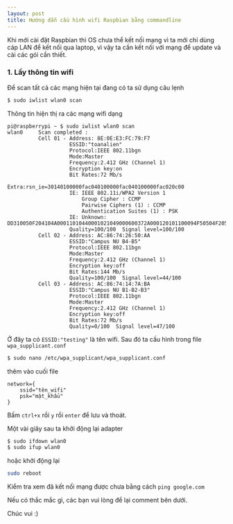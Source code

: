 ```yaml
---
layout: post
title: Hướng dẫn cấu hình wifi Raspbian bằng commandline
---
```

Khi mới cài đặt Raspbian thì OS chưa thể kết nối mạng vì ta mới chỉ dùng cáp LAN để kết nối qua laptop, vì vậy ta cần kết nối với mạng để update và cài các gói cần thiết.

### 1. Lấy thông tin wifi

Để scan tất cả các mạng hiện tại đang có ta sử dụng câu lẹnh

```bash
$ sudo iwlist wlan0 scan
```
Thông tin hiện thị ra các mạng wifi dạng 

```text
pi@raspberrypi ~ $ sudo iwlist wlan0 scan
wlan0     Scan completed :
          Cell 01 - Address: 8E:0E:E3:FC:79:F7
                    ESSID:"toanalien"
                    Protocol:IEEE 802.11bgn
                    Mode:Master
                    Frequency:2.412 GHz (Channel 1)
                    Encryption key:on
                    Bit Rates:72 Mb/s
                    Extra:rsn_ie=30140100000fac040100000fac040100000fac020c00
                    IE: IEEE 802.11i/WPA2 Version 1
                        Group Cipher : CCMP
                        Pairwise Ciphers (1) : CCMP
                        Authentication Suites (1) : PSK
                    IE: Unknown: DD310050F204104A00011010440001021049000600372A000120101100094F50504F205238323110540008000A0050F2040005
                    Quality=100/100  Signal level=100/100
          Cell 02 - Address: AC:86:74:26:50:AA
                    ESSID:"Campus NU B4-B5"
                    Protocol:IEEE 802.11bgn
                    Mode:Master
                    Frequency:2.412 GHz (Channel 1)
                    Encryption key:off
                    Bit Rates:144 Mb/s
                    Quality=100/100  Signal level=44/100
          Cell 03 - Address: AC:86:74:14:7A:BA
                    ESSID:"Campus NU B1-B2-B3"
                    Protocol:IEEE 802.11bgn
                    Mode:Master
                    Frequency:2.412 GHz (Channel 1)
                    Encryption key:off
                    Bit Rates:72 Mb/s
                    Quality=0/100  Signal level=47/100  
```

Ở đây ta có `ESSID:"testing"` là tên wifi. Sau đó ta cấu hình trong file `wpa_supplicant.conf`

```bash
$ sudo nano /etc/wpa_supplicant/wpa_supplicant.conf
```

thêm vào cuối file 

```text
network={
    ssid="tên_wifi"
    psk="mật_khẩu"
}
```

Bấm `ctrl+x` rồi `y` rồi `enter` để lưu và thoát.

Một vài giây sau ta khởi động lại adapter 

```bash
$ sudo ifdown wlan0
$ sudo ifup wlan0
```

hoặc khởi động lại


```bash
sudo reboot
```

Kiểm tra xem đã kết nối mạng được chưa bằng cách `ping google.com`

Nếu có thắc mắc gì, các bạn vui lòng để lại comment bên dưới.

Chúc vui :)

